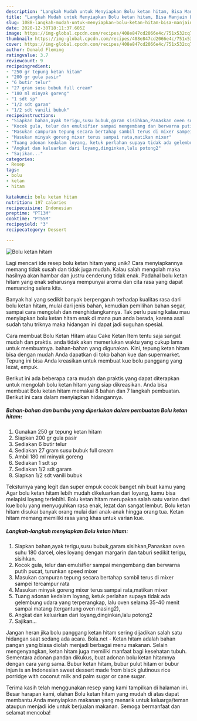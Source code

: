 ```yaml
---
description: "Langkah Mudah untuk Menyiapkan Bolu ketan hitam, Bisa Manjain Lidah"
title: "Langkah Mudah untuk Menyiapkan Bolu ketan hitam, Bisa Manjain Lidah"
slug: 1088-langkah-mudah-untuk-menyiapkan-bolu-ketan-hitam-bisa-manjain-lidah
date: 2020-12-30T18:11:37.605Z
image: https://img-global.cpcdn.com/recipes/408e847cd2066e4c/751x532cq70/bolu-ketan-hitam-foto-resep-utama.jpg
thumbnail: https://img-global.cpcdn.com/recipes/408e847cd2066e4c/751x532cq70/bolu-ketan-hitam-foto-resep-utama.jpg
cover: https://img-global.cpcdn.com/recipes/408e847cd2066e4c/751x532cq70/bolu-ketan-hitam-foto-resep-utama.jpg
author: Donald Fleming
ratingvalue: 3.7
reviewcount: 9
recipeingredient:
- "250 gr tepung ketan hitam"
- "200 gr gula pasir"
- "6 butir telur"
- "27 gram susu bubuk full cream"
- "180 ml minyak goreng"
- "1 sdt sp"
- "1/2 sdt garam"
- "1/2 sdt vanili bubuk"
recipeinstructions:
- "Siapkan bahan,ayak terigu,susu bubuk,garam sisihkan,Panaskan oven suhu 180 darcel, oles loyang dengan margarin dan taburi sedikit terigu, sisihkan."
- "Kocok gula, telur dan emulsifier sampai mengembang dan berwarna putih pucat, turunkan speed mixer"
- "Masukan campuran tepung secara bertahap sambil terus di mixer sampei tercampur rata"
- "Masukan minyak goreng mixer terus sampai rata,matikan mixer"
- "Tuang adonan kedalam loyang, ketuk perlahan supaya tidak ada gelembung udara yang terperangkap, lalu oven selama 35-40 menit sampai matang (tergantung oven masing2),"
- "Angkat dan keluarkan dari loyang,dinginkan,lalu potong2"
- "Sajikan..."
categories:
- Resep
tags:
- bolu
- ketan
- hitam

katakunci: bolu ketan hitam 
nutrition: 197 calories
recipecuisine: Indonesian
preptime: "PT13M"
cooktime: "PT55M"
recipeyield: "3"
recipecategory: Dessert

---
```



![Bolu ketan hitam](https://img-global.cpcdn.com/recipes/408e847cd2066e4c/751x532cq70/bolu-ketan-hitam-foto-resep-utama.jpg)

Lagi mencari ide resep bolu ketan hitam yang unik? Cara menyiapkannya memang tidak susah dan tidak juga mudah. Kalau salah mengolah maka hasilnya akan hambar dan justru cenderung tidak enak. Padahal bolu ketan hitam yang enak seharusnya mempunyai aroma dan cita rasa yang dapat memancing selera kita.

Banyak hal yang sedikit banyak berpengaruh terhadap kualitas rasa dari bolu ketan hitam, mulai dari jenis bahan, kemudian pemilihan bahan segar, sampai cara mengolah dan menghidangkannya. Tak perlu pusing kalau mau menyiapkan bolu ketan hitam enak di mana pun anda berada, karena asal sudah tahu triknya maka hidangan ini dapat jadi suguhan spesial.

Cara membuat Bolu Ketan Hitam atau Cake Ketan Item tentu saja sangat mudah dan praktis. anda tidak akan memerlukan waktu yang cukup lama untuk membuatnya. bahan-bahan yang digunakan. Kini, tepung ketan hitam bisa dengan mudah Anda dapatkan di toko bahan kue dan supermarket. Tepung ini bisa Anda kreasikan untuk membuat kue bolu panggang yang lezat, empuk.


Berikut ini ada beberapa cara mudah dan praktis yang dapat diterapkan untuk mengolah bolu ketan hitam yang siap dikreasikan. Anda bisa membuat Bolu ketan hitam memakai 8 bahan dan 7 langkah pembuatan. Berikut ini cara dalam menyiapkan hidangannya.

<!--inarticleads1-->

##### Bahan-bahan dan bumbu yang diperlukan dalam pembuatan Bolu ketan hitam:

1. Gunakan 250 gr tepung ketan hitam
1. Siapkan 200 gr gula pasir
1. Sediakan 6 butir telur
1. Sediakan 27 gram susu bubuk full cream
1. Ambil 180 ml minyak goreng
1. Sediakan 1 sdt sp
1. Sediakan 1/2 sdt garam
1. Siapkan 1/2 sdt vanili bubuk


Teksturnya yang legit dan super empuk cocok banget nih buat kamu yang Agar bolu ketan hitam lebih mudah dikeluarkan dari loyang, kamu bisa melapisi loyang terlebihi. Bolu ketan hitam merupakan salah satu varian dari kue bolu yang menyuguhkan rasa enak, lezat dan sangat lembut. Bolu ketan hitam disukai banyak orang mulai dari anak-anak hingga orang tua. Ketan hitam memang memiliki rasa yang khas untuk varian kue. 

<!--inarticleads2-->

##### Langkah-langkah menyiapkan Bolu ketan hitam:

1. Siapkan bahan,ayak terigu,susu bubuk,garam sisihkan,Panaskan oven suhu 180 darcel, oles loyang dengan margarin dan taburi sedikit terigu, sisihkan.
1. Kocok gula, telur dan emulsifier sampai mengembang dan berwarna putih pucat, turunkan speed mixer
1. Masukan campuran tepung secara bertahap sambil terus di mixer sampei tercampur rata
1. Masukan minyak goreng mixer terus sampai rata,matikan mixer
1. Tuang adonan kedalam loyang, ketuk perlahan supaya tidak ada gelembung udara yang terperangkap, lalu oven selama 35-40 menit sampai matang (tergantung oven masing2),
1. Angkat dan keluarkan dari loyang,dinginkan,lalu potong2
1. Sajikan...


Jangan heran jika bolu panggang ketan hitam sering dijadikan salah satu hidangan saat sedang ada acara. Bola.net - Ketan hitam adalah bahan pangan yang biasa diolah menjadi berbagai menu makanan. Selain mengenyangkan, ketan hitam juga memiliki manfaat bagi kesehatan tubuh. Sementara adonan pandan dikukus, buat adonan bolu ketan hitamnya dengan cara yang sama. Bubur ketan hitam, bubur pulut hitam or bubur injun is an Indonesian sweet dessert made from black glutinous rice porridge with coconut milk and palm sugar or cane sugar. 

Terima kasih telah menggunakan resep yang kami tampilkan di halaman ini. Besar harapan kami, olahan Bolu ketan hitam yang mudah di atas dapat membantu Anda menyiapkan makanan yang menarik untuk keluarga/teman ataupun menjadi ide untuk berjualan makanan. Semoga bermanfaat dan selamat mencoba!
